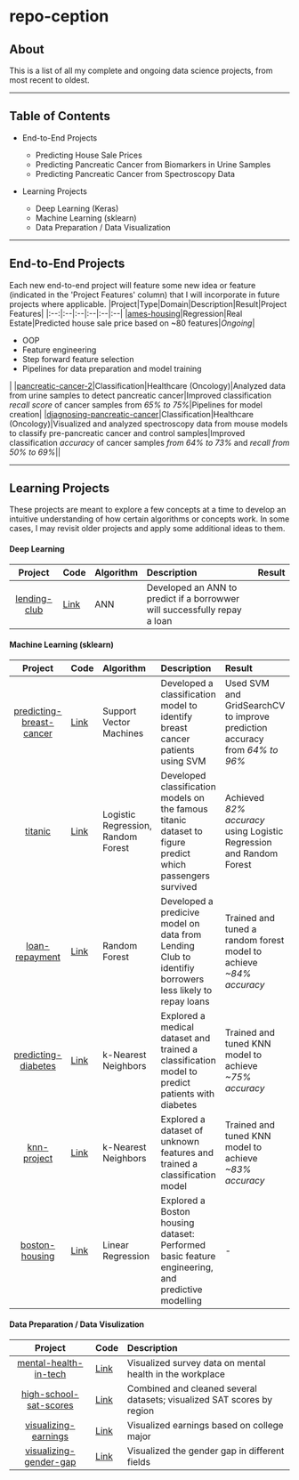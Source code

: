 # repo-ception

## About
This is a list of all my complete and ongoing data science projects, from most recent to oldest. 

___
## Table of Contents

* End-to-End Projects
  * Predicting House Sale Prices 
  * Predicting Pancreatic Cancer from Biomarkers in Urine Samples
  * Predicting Pancreatic Cancer from Spectroscopy Data
  
* Learning Projects
  * Deep Learning (Keras)
  * Machine Learning (sklearn)
  * Data Preparation / Data Visualization
___
## End-to-End Projects
Each new end-to-end project will feature some new idea or feature (indicated in the 'Project Features'  column) that I will incorporate in future projects where applicable.
|Project|Type|Domain|Description|Result|Project Features|
|:--:|:--|:--|:--|:--|:--|
|[ames-housing](https://github.com/s-mushnoori/ames-housing)|Regression|Real Estate|Predicted house sale price based on ~80 features|_Ongoing_|<ul><li>OOP</li><li>Feature engineering</li><li>Step forward feature selection</li><li>Pipelines for data preparation and model training</li></ul>|
|[pancreatic-cancer-2](https://github.com/s-mushnoori/pancreatic-cancer-2)|Classification|Healthcare (Oncology)|Analyzed data from urine samples to detect pancreatic cancer|Improved classification _recall score_ of cancer samples from _65% to 75%_|Pipelines for model creation|
|[diagnosing-pancreatic-cancer](https://github.com/s-mushnoori/diagnosing-pancreatic-cancer)|Classification|Healthcare (Oncology)|Visualized and analyzed spectroscopy data from mouse models to classify pre-pancreatic cancer and control samples|Improved classification _accuracy_ of cancer samples _from 64% to 73%_ and _recall from 50% to 69%_||
___

## Learning Projects
These projects are meant to explore a few concepts at a time to develop an intuitive understanding of how certain algorithms or concepts work. In some cases, I may revisit older projects and apply some additional ideas to them.

#### Deep Learning
|Project |Code|Algorithm|Description|Result|
|:--:|:--|:--|:--|:--|
|[lending-club](https://github.com/s-mushnoori/lending-club)|[Link](https://github.com/s-mushnoori/lending-club/blob/main/lending_club.ipynb)|ANN|Developed an ANN to predict if a borrowwer will successfully repay a loan||

#### Machine Learning (sklearn)
|Project |Code|Algorithm|Description|Result|
|:--:|:--|:--|:--|:--|
|[predicting-breast-cancer](https://github.com/s-mushnoori/predicting-breast-cancer)|[Link](https://github.com/s-mushnoori/predicting-breast-cancer/blob/master/predicting-breast-cancer.ipynb)|Support Vector Machines|Developed a classification model to identify breast cancer patients using SVM|Used SVM and GridSearchCV to improve prediction accuracy from _64% to 96%_|
|[titanic](https://github.com/s-mushnoori/titanic)|[Link](https://github.com/s-mushnoori/titanic/blob/master/titanic.ipynb)|Logistic Regression, Random Forest|Developed classification models on the famous titanic dataset to figure predict which passengers survived|Achieved _82% accuracy_ using Logistic Regression and Random Forest|
|[loan-repayment](https://github.com/s-mushnoori/loan-repayment)|[Link](https://github.com/s-mushnoori/loan-repayment/blob/master/loan-repayment.ipynb)|Random Forest|Developed a predicive model on data from Lending Club to identifiy borrowers less likely to repay loans|Trained and tuned a random forest model to achieve _~84% accuracy_|
|[predicting-diabetes](https://github.com/s-mushnoori/predicting-diabetes)|[Link](https://github.com/s-mushnoori/predicting-diabetes/blob/master/predicting-diabetes.ipynb)|k-Nearest Neighbors|Explored a medical dataset and trained a classification model to predict patients with diabetes|Trained and tuned KNN model to achieve _~75% accuracy_|
|[knn-project](https://github.com/s-mushnoori/knn-project)|[Link](https://github.com/s-mushnoori/knn-project/blob/master/knn-project.ipynb)|k-Nearest Neighbors|Explored a dataset of unknown features and trained a classification model|Trained and tuned KNN model to achieve _~83% accuracy_|
|[boston-housing](https://github.com/s-mushnoori/boston-housing)|[Link](https://github.com/s-mushnoori/boston-housing/blob/master/Boston%20Housing_Linear%20Regression.ipynb)|Linear Regression|Explored a Boston housing dataset: Performed basic feature engineering, and predictive modelling|-|

#### Data Preparation / Data Visulization
|Project|Code|Description|
|:--:|:--|:--|
|[mental-health-in-tech](https://github.com/s-mushnoori/mental-health-in-tech)|[Link](https://github.com/s-mushnoori/mental-health-in-tech/blob/master/00_Cleaning_and_Visualization.ipynb)|Visualized survey data on mental health in the workplace|
|[high-school-sat-scores](https://github.com/s-mushnoori/high-school-sat-scores)|[Link](https://github.com/s-mushnoori/high-school-sat-scores/blob/master/00_Cleaning%26Visualization.ipynb)|Combined and cleaned several datasets; visualized SAT scores by region|
|[visualizing-earnings](https://github.com/s-mushnoori/visualizing-earnings)|[Link](https://github.com/s-mushnoori/visualizing-earnings/blob/master/00_Visualization.ipynb)|Visualized earnings based on college major|
|[visualizing-gender-gap](https://github.com/s-mushnoori/visualizing-gender-gap)|[Link](https://github.com/s-mushnoori/visualizing-gender-gap/blob/master/00_Visualization.ipynb)|Visualized the gender gap in different fields|
